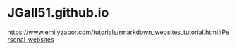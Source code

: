 # JGall51.github.io
https://www.emilyzabor.com/tutorials/rmarkdown_websites_tutorial.html#Personal_websites
